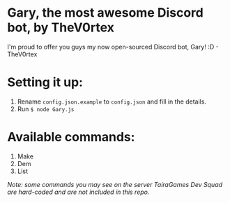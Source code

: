 # Gary, the most awesome Discord bot, by TheV0rtex
I'm proud to offer you guys my now open-sourced Discord bot, Gary! :D - TheV0rtex

# Setting it up:
1. Rename `config.json.example` to `config.json` and fill in the details.
2. Run `$ node Gary.js`

# Available commands:
1. Make
2. Dem
3. List

*Note: some commands you may see on the server TairaGames Dev Squad are hard-coded and are not included in this repo.*
